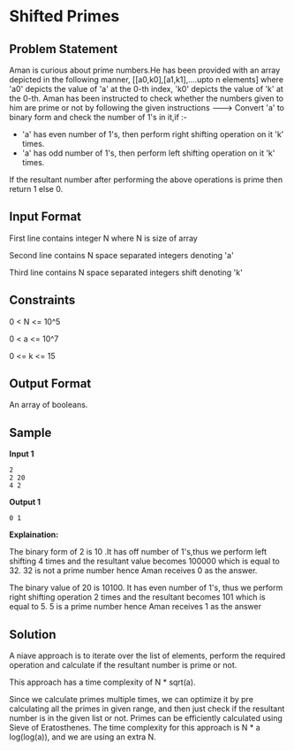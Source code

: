 # Shifted Primes

## Problem Statement

Aman is curious about prime numbers.He has been provided with an array depicted in the following manner, [[a0,k0],[a1,k1],....upto n elements]
where 'a0' depicts the value of 'a' at the 0-th index, 'k0' depicts the value of 'k' at the 0-th. Aman has been instructed to check whether the numbers given
to him are prime or not by following the given instructions --->
Convert 'a' to binary form and check the number of 1's in it,if :-

- 'a' has even number of 1's, then perform right shifting operation on it 'k' times.
- 'a' has odd number of 1's, then perform left shifting operation on it 'k' times.

If the resultant number after performing the above operations is prime then return 1 else 0.

## Input Format

First line contains integer N
where N is size of array

Second line contains N space separated integers denoting 'a'

Third line contains N space separated integers shift denoting 'k'

## Constraints

0 < N <= 10^5

0 < a <= 10^7

0 <= k <= 15

## Output Format

An array of booleans.

## Sample

**Input 1**

    2
    2 20
    4 2

**Output 1**

    0 1

**Explaination:**

The binary form of 2 is 10 .It has off number of 1's,thus we perform left shifting 4 times and the resultant value becomes
100000 which is equal to 32. 32 is not a prime number hence Aman receives 0 as the answer.

The binary value of 20 is 10100. It has even number of 1's, thus we perform right shifting operation 2 times and the resultant becomes
101 which is equal to 5. 5 is a prime number hence Aman receives 1 as the answer

## Solution

A niave approach is to iterate over the list of elements, perform the required operation and calculate if the resultant number is prime or not.

This approach has a time complexity of N \* sqrt(a).

Since we calculate primes multiple times, we can optimize it by pre calculating all the primes in given range, and then just check if the resultant number is in the given list or not. Primes can be efficiently calculated using Sieve of Eratosthenes. The time complexity for this approach is N \* a log(log(a)), and we are using an extra N.
